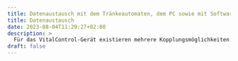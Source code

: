 ```yaml
---
title: Datenaustausch mit dem Tränkeautomaten, dem PC sowie mit Softwarelösungen von Drittfirmen
title: Datenaustausch
date: 2023-08-04T11:29:27+02:00
description: >
  Für das VitalControl-Gerät existieren mehrere Kopplungsmöglichkeiten für den effizienten Datenaustausch mit anderen Hard- und Softwarelösungen.
draft: false
---
```


